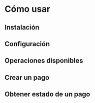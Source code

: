 # Cómo usar

## Instalación

## Configuración

## Operaciones disponibles

## Crear un pago

## Obtener estado de un pago